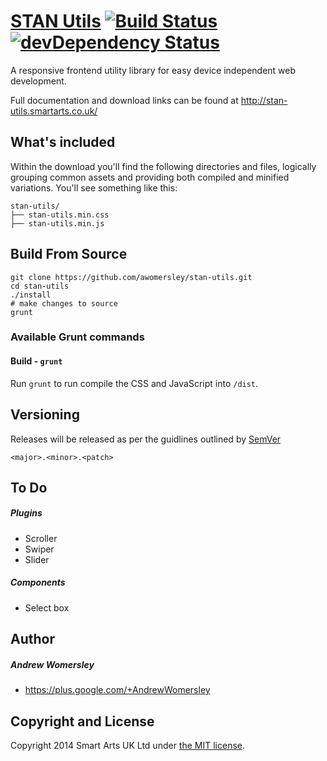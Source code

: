 # [STAN Utils](http://stan-utils.smartarts.co.uk/) [![Build Status](https://secure.travis-ci.org/awomersley/stan-utils.png)](http://travis-ci.org/awomersley/stan-utils) [![devDependency Status](https://david-dm.org/awomersley/stan-utils.png?theme=shields.io)](https://david-dm.org/awomersley/stan-utils#info=devDependencies)

A responsive frontend utility library for easy device independent web development.

Full documentation and download links can be found at <http://stan-utils.smartarts.co.uk/>


## What's included

Within the download you'll find the following directories and files, logically grouping common assets and providing both compiled and minified variations. You'll see something like this:

```
stan-utils/
├── stan-utils.min.css
├── stan-utils.min.js
```


## Build From Source

	git clone https://github.com/awomersley/stan-utils.git
	cd stan-utils
	./install
	# make changes to source
	grunt

### Available Grunt commands

#### Build - `grunt`
Run `grunt` to run compile the CSS and JavaScript into `/dist`.



## Versioning

Releases will be released as per the guidlines outlined by [SemVer](http://semver.org/)

`<major>.<minor>.<patch>`



## To Do

##### Plugins
- Scroller
- Swiper
- Slider

##### Components
- Select box




## Author

##### Andrew Womersley

- <https://plus.google.com/+AndrewWomersley>




## Copyright and License

Copyright 2014 Smart Arts UK Ltd under [the MIT license](LICENSE).
